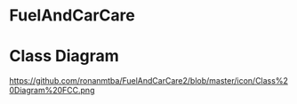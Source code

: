 # FuelAndCarCare


# Class Diagram
https://github.com/ronanmtba/FuelAndCarCare2/blob/master/icon/Class%20Diagram%20FCC.png
